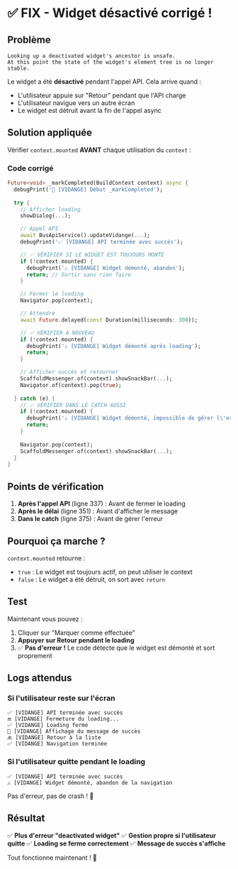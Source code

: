 # ✅ FIX - Widget désactivé corrigé !

## Problème

```
Looking up a deactivated widget's ancestor is unsafe.
At this point the state of the widget's element tree is no longer stable.
```

Le widget a été **désactivé** pendant l'appel API. Cela arrive quand :
- L'utilisateur appuie sur "Retour" pendant que l'API charge
- L'utilisateur navigue vers un autre écran
- Le widget est détruit avant la fin de l'appel async

## Solution appliquée

Vérifier `context.mounted` **AVANT** chaque utilisation du `context` :

### Code corrigé

```dart
Future<void> _markCompleted(BuildContext context) async {
  debugPrint('🔄 [VIDANGE] Début _markCompleted');
  
  try {
    // Afficher loading
    showDialog(...);

    // Appel API
    await BusApiService().updateVidange(...);
    debugPrint('✅ [VIDANGE] API terminée avec succès');

    // ✅ VÉRIFIER SI LE WIDGET EST TOUJOURS MONTÉ
    if (!context.mounted) {
      debugPrint('⚠️ [VIDANGE] Widget démonté, abandon');
      return; // Sortir sans rien faire
    }

    // Fermer le loading
    Navigator.pop(context);

    // Attendre
    await Future.delayed(const Duration(milliseconds: 300));

    // ✅ VÉRIFIER À NOUVEAU
    if (!context.mounted) {
      debugPrint('⚠️ [VIDANGE] Widget démonté après loading');
      return;
    }

    // Afficher succès et retourner
    ScaffoldMessenger.of(context).showSnackBar(...);
    Navigator.of(context).pop(true);
    
  } catch (e) {
    // ✅ VÉRIFIER DANS LE CATCH AUSSI
    if (!context.mounted) {
      debugPrint('⚠️ [VIDANGE] Widget démonté, impossible de gérer l\'erreur');
      return;
    }
    
    Navigator.pop(context);
    ScaffoldMessenger.of(context).showSnackBar(...);
  }
}
```

## Points de vérification

1. **Après l'appel API** (ligne 337) : Avant de fermer le loading
2. **Après le délai** (ligne 351) : Avant d'afficher le message
3. **Dans le catch** (ligne 375) : Avant de gérer l'erreur

## Pourquoi ça marche ?

`context.mounted` retourne :
- `true` : Le widget est toujours actif, on peut utiliser le context
- `false` : Le widget a été détruit, on sort avec `return`

## Test

Maintenant vous pouvez :
1. Cliquer sur "Marquer comme effectuée"
2. **Appuyer sur Retour pendant le loading**
3. ✅ **Pas d'erreur !** Le code détecte que le widget est démonté et sort proprement

## Logs attendus

### Si l'utilisateur reste sur l'écran
```
✅ [VIDANGE] API terminée avec succès
🔚 [VIDANGE] Fermeture du loading...
✅ [VIDANGE] Loading fermé
📢 [VIDANGE] Affichage du message de succès
🔙 [VIDANGE] Retour à la liste
✅ [VIDANGE] Navigation terminée
```

### Si l'utilisateur quitte pendant le loading
```
✅ [VIDANGE] API terminée avec succès
⚠️ [VIDANGE] Widget démonté, abandon de la navigation
```

Pas d'erreur, pas de crash ! 🎉

## Résultat

✅ **Plus d'erreur "deactivated widget"**
✅ **Gestion propre si l'utilisateur quitte**
✅ **Loading se ferme correctement**
✅ **Message de succès s'affiche**

Tout fonctionne maintenant ! 🚀
